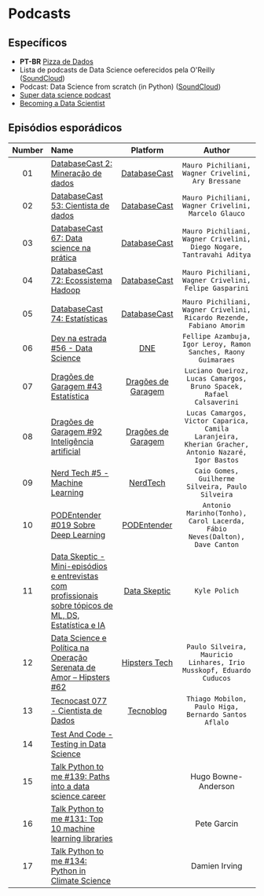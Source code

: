 # Podcasts


## Específicos

- **PT-BR** [Pizza de Dados](http://podcast.datascience.pizza) 
- Lista de podcasts de Data Science oeferecidos pela O'Reilly ([SoundCloud](https://soundcloud.com/oreilly-radar/sets/the-oreilly-data-show-podcast)) 
- Podcast: Data Science from scratch (in Python) ([SoundCloud](https://soundcloud.com/talkpython/56-data-science-from-scratch))
- [Super data science podcast](https://www.superdatascience.com/podcast/)
- [Becoming a Data Scientist](https://www.becomingadatascientist.com/category/podcast/)


## Episódios esporádicos


| Number | Name | Platform  | Author | 
| :---: | :--- | :---: | :---: |
|01|[DatabaseCast  2: Mineração de dados](http://databasecast.com.br/wp/databasecast-2-mineracao-de-dados/)| [DatabaseCast](http://databasecast.com.br/wp/sample-page/) | `Mauro Pichiliani, Wagner Crivelini, Ary Bressane` |
|02|[DatabaseCast 53: Cientista de dados](http://databasecast.com.br/wp/databasecast-53-cientista-de-dados/)| [DatabaseCast](http://databasecast.com.br/wp/sample-page/) | `Mauro Pichiliani, Wagner Crivelini, Marcelo Glauco` |
|03|[DatabaseCast 67: Data science na prática](http://databasecast.com.br/wp/databasecast-67-data-science-na-pratica/)| [DatabaseCast](http://databasecast.com.br/wp/sample-page/) | `Mauro Pichiliani, Wagner Crivelini, Diego Nogare, Tantravahi Aditya` |
|04|[DatabaseCast 72: Ecossistema Hadoop](http://databasecast.com.br/wp/databasecast-72-ecossistema-hadoop/)| [DatabaseCast](http://databasecast.com.br/wp/sample-page/) | `Mauro Pichiliani, Wagner Crivelini, Felipe Gasparini` |
|05|[DatabaseCast 74: Estatísticas](http://databasecast.com.br/wp/databasecast-74-estatisticas/)| [DatabaseCast](http://databasecast.com.br/wp/sample-page/) | `Mauro Pichiliani, Wagner Crivelini, Ricardo Rezende, Fabiano Amorim` |
|06|[Dev na estrada #56 - Data Science](http://devnaestrada.com.br/2016/06/03/data-science.html)| [DNE](http://devnaestrada.com.br/) |`Fellipe Azambuja, Igor Leroy, Ramon Sanches, Raony Guimaraes` |
|07|[Dragões de Garagem #43 Estatística](http://dragoesdegaragem.com/podcast/dragoes-de-garagem-43-estatistica/)| [Dragões de Garagem](http://dragoesdegaragem.com/sobre/) | `Luciano Queiroz, Lucas Camargos, Bruno Spacek, Rafael Calsaverini` |
|08|[Dragões de Garagem #92 Inteligência artificial](http://dragoesdegaragem.com/podcast/dragoes-de-garagem-92-inteligencia-artificial/)| [Dragões de Garagem](http://dragoesdegaragem.com/sobre/) | `Lucas Camargos, Victor Caparica, Camila Laranjeira, Kherian Gracher, Antonio Nazaré, Igor Bastos` |
|09|[Nerd Tech #5 - Machine Learning](https://jovemnerd.com.br/nerdcast/nerdtech/machine-learning/)| [NerdTech](https://jovemnerd.com.br/playlist/nerdtech/) | `Caio Gomes, Guilherme Silveira, Paulo Silveira` |
|10|[PODEntender #019 Sobre Deep Learning](http://dragoesdegaragem.com/podentender/019-sobre-deep-learning)| [PODEntender](http://dragoesdegaragem.com/podentender) | `Antonio Marinho(Tonho), Carol Lacerda, Fábio Neves(Dalton), Dave Canton` |
|11|[Data Skeptic - Mini-episódios e entrevistas com profissionais sobre tópicos de ML, DS, Estatística e IA ](https://dataskeptic.com/)| [Data Skeptic](https://www.youtube.com/channel/UC60gRMJRjTuTskBnl-LkPAg/) | `Kyle Polich` |
|12|[Data Science e Política na Operação Serenata de Amor – Hipsters #62 ](https://hipsters.tech/data-science-e-politica-na-operacao-serenata-de-amor-hipsters-62/)| [Hipsters Tech](https://hipsters.tech/) | `Paulo Silveira, Mauricio Linhares, Irio Musskopf, Eduardo Cuducos` |
|13|[Tecnocast 077 - Cientista de Dados](https://tecnoblog.net/227424/tecnocast-077-cientista-de-dados/)| [Tecnoblog](https://tecnoblog.net/) | `Thiago Mobilon, Paulo Higa, Bernardo Santos Aflalo` |
|14|[Test And Code - Testing in Data Science](http://testandcode.com/33)| | | 
|15|[Talk Python to me #139: Paths into a data science career](https://talkpython.fm/episodes/show/139/paths-into-a-data-science-career)| | Hugo Bowne-Anderson  |
|16|[Talk Python to me #131: Top 10 machine learning libraries](https://talkpython.fm/episodes/show/131/top-10-machine-learning-libraries)| | Pete Garcin | 
|17|[Talk Python to me #134: Python in Climate Science](https://talkpython.fm/episodes/show/134/python-in-climate-science)| | Damien Irving |

